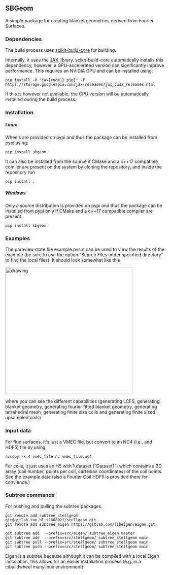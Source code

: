 ## SBGeom

A simple package for creating blanket geometries derived from Fourier Surfaces.


### Dependencies

The build process uses [scikit-build-core](https://github.com/scikit-build/scikit-build-core) for building.

Internally, it uses the [JAX](https://github.com/google/jax) library. scikit-build-core automatically installs this dependency, however, a GPU-accelerated version
can significantly improve performance. This requires an NVIDIA GPU and can be installed using:

```
pip install -U "jax[cuda12_pip]" -f https://storage.googleapis.com/jax-releases/jax_cuda_releases.html
```

If this is however not available, the CPU version will be automatically installed during the build process.

### Installation


##### Linux

Wheels are provided on pypi and thus the package can be installed from pypi using:

```
pip install sbgeom
```

It can also be installed from the source if CMake and a c++17 compatible comiler are present on the system by cloning the repository, and inside the repository run

```
pip install . 
```

##### Windows

Only a source distribution is provided on pypi and thus the package can be installed from pypi only if CMake and a c++17 compatible compiler are present.

```
pip install sbgeom
```

### Examples

The paraview state file example.pvsm can be used to view the results of the example (be sure to use the option "Search Files under specified directory" to find the local files). It should look somewhat like this 

<img src="example_data/paraview_example.png" alt="drawing" width="400"/>


where you can see the different capabilities (generating LCFS, generating blanket geometry, generating fourier fitted blanket geometry, generating tetrahedral mesh, generating finite size coils 
and generating finite sized upsampled coils)

### Input data 

For flux surfaces, it's just a VMEC file, but convert to an NC4 (i.e., and HDF5) file by using:

```
nccopy -k 4 vmec_file.nc vmec_file.nc4
```

For coils, it just uses an H5 with 1 dataset ("Dataset1") which contains a 3D array (coil number, points per coil, cartesian coordinates) of the coil points. See the example data (also a Fourier Coil HDF5 is provided there for convience.)


### Subtree commands 

For pushing and pulling the subtree packages.

```
git remote add subtree_stellgeom git@gitlab.tue.nl:s1668021/stellgeom.git
git remote add subtree_eigen https://gitlab.com/libeigen/eigen.git

git subtree add  --prefix=src/eigen/ subtree_eigen master
git subtree add  --prefix=src/stellgeom/ subtree_stellgeom main
git subtree pull --prefix=src/stellgeom/ subtree_stellgeom main
git subtree push --prefix=src/stellgeom/ subtree_stellgeom main
```

Eigen is a subtree because although it can be compiled with a local Eigen installation, this allows for an easier installation process (e.g. in a cibuildwheel manylinux environment)